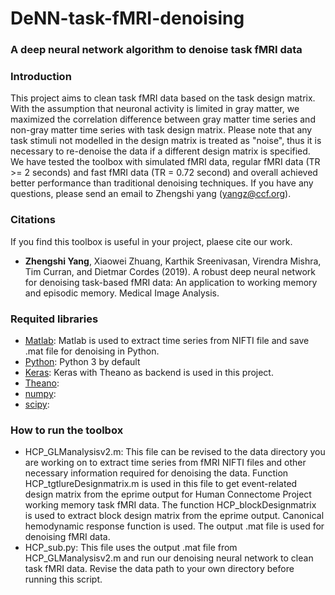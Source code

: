 DeNN-task-fMRI-denoising
================================
### A deep neural network algorithm to denoise task fMRI data
### Introduction
This project aims to clean task fMRI data based on the task design matrix. With the assumption that neuronal activity is limited in gray matter, we maximized the correlation difference between gray matter time series and non-gray matter time series with task design matrix. Please note that any task stimuli not modelled in the design matrix is treated as "noise", thus it is necessary to re-denoise the data if a different design matrix is specified. We have tested the toolbox with simulated fMRI data, regular fMRI data (TR >= 2 seconds) and fast fMRI data (TR = 0.72 second) and overall achieved better performance than traditional denoising techniques. If you have any questions, please send an email to Zhengshi yang (yangz@ccf.org).


### Citations
If you find this toolbox is useful in your project, plaese cite our work.
*  **Zhengshi Yang**, Xiaowei Zhuang, Karthik Sreenivasan, Virendra Mishra, Tim Curran, and Dietmar Cordes (2019). A robust deep neural network for denoising task-based fMRI data: An application to working memory and episodic memory. Medical Image Analysis.

### Requited libraries
- [Matlab](https://www.https://www.mathworks.com/products/matlab.html): Matlab is used to extract time series from NIFTI file and save .mat file for denoising in Python.
- [Python](https://www.python.org/downloads/): Python 3 by default
- [Keras](https://www.https://keras.io/): Keras with Theano as backend is used in this project.
- [Theano](https://www.http://deeplearning.net/software/theano/):
- [numpy](http://www.numpy.org/):
- [scipy](https://www.https://www.scipy.org/):

### How to run the toolbox
*  HCP_GLManalysisv2.m: This file can be revised to the data directory you are working on to extract time series from fMRI NIFTI files and other necessary information required for denoising the data. Function HCP_tgtlureDesignmatrix.m is used in this file to get event-related design matrix from the eprime output for Human Connectome Project working memory task fMRI data. The function HCP_blockDesignmatrix is used to extract block design matrix from the eprime output. Canonical hemodynamic response function is used. The output .mat file is used for denoising fMRI data.
*  HCP_sub.py: This file uses the output .mat file from HCP_GLManalysisv2.m and run our denoising neural network to clean task fMRI data. Revise the data path to your own directory before running this script.
